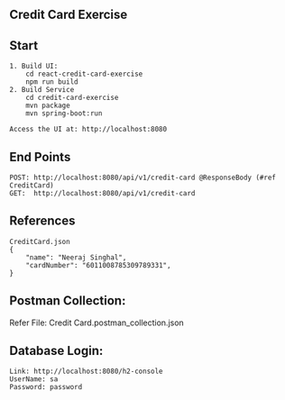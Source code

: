 Credit Card Exercise
-----------------

Start
-----
    1. Build UI:
        cd react-credit-card-exercise
        npm run build
    2. Build Service
        cd credit-card-exercise
        mvn package
        mvn spring-boot:run

    Access the UI at: http://localhost:8080

End Points
----------
    POST: http://localhost:8080/api/v1/credit-card @ResponseBody (#ref CreditCard)
    GET:  http://localhost:8080/api/v1/credit-card
   

References
----------
    CreditCard.json
    {
        "name": "Neeraj Singhal",
        "cardNumber": "6011008785309789331",
    }

Postman Collection:
------------------
Refer File:  Credit Card.postman_collection.json
    
Database Login:
--------------
    Link: http://localhost:8080/h2-console
    UserName: sa
    Password: password
